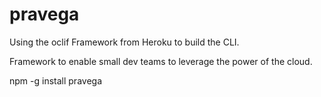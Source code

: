 # pravega
Using the oclif Framework from Heroku to build the CLI.

Framework to enable small dev teams to leverage the power of the cloud. 

npm -g install pravega
